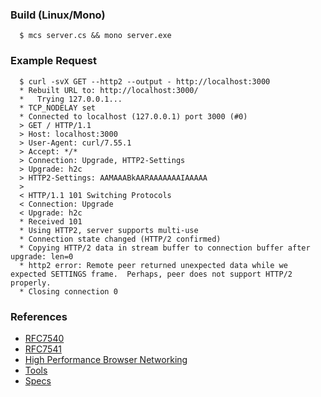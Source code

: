 ### Build (Linux/Mono)

      $ mcs server.cs && mono server.exe

### Example Request

      $ curl -svX GET --http2 --output - http://localhost:3000
      * Rebuilt URL to: http://localhost:3000/
      *   Trying 127.0.0.1...
      * TCP_NODELAY set
      * Connected to localhost (127.0.0.1) port 3000 (#0)
      > GET / HTTP/1.1
      > Host: localhost:3000
      > User-Agent: curl/7.55.1
      > Accept: */*
      > Connection: Upgrade, HTTP2-Settings
      > Upgrade: h2c
      > HTTP2-Settings: AAMAAABkAARAAAAAAAIAAAAA
      >
      < HTTP/1.1 101 Switching Protocols
      < Connection: Upgrade
      < Upgrade: h2c
      * Received 101
      * Using HTTP2, server supports multi-use
      * Connection state changed (HTTP/2 confirmed)
      * Copying HTTP/2 data in stream buffer to connection buffer after upgrade: len=0
      * http2 error: Remote peer returned unexpected data while we expected SETTINGS frame.  Perhaps, peer does not support HTTP/2 properly.
      * Closing connection 0

### References

* [RFC7540](http://httpwg.org/specs/rfc7540.html)
* [RFC7541](http://httpwg.org/specs/rfc7541.html)
* [High Performance Browser Networking](https://hpbn.co/)
* [Tools](https://github.com/http2/http2-spec/wiki/Tools)
* [Specs](https://github.com/summerwind/h2spec)

